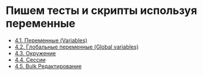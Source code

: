# Пишем тесты и скрипты используя переменные

- [4.1. Переменные (Variables)](./4.1.%20Variables)
- [4.2. Глобальные переменные (Global variables)](./4.2.%20Global%20variables)
- [4.3. Окружение](./4.3.%20Environment)
- [4.4. Сессии](./4.4.%20Session%20variables%20(new%20in%20Postman%206.2!))
- [4.5. Bulk Редактирование](./4.5.%20Bulk%20editing%20removed%20new%20in%20Postman%206.2!)
